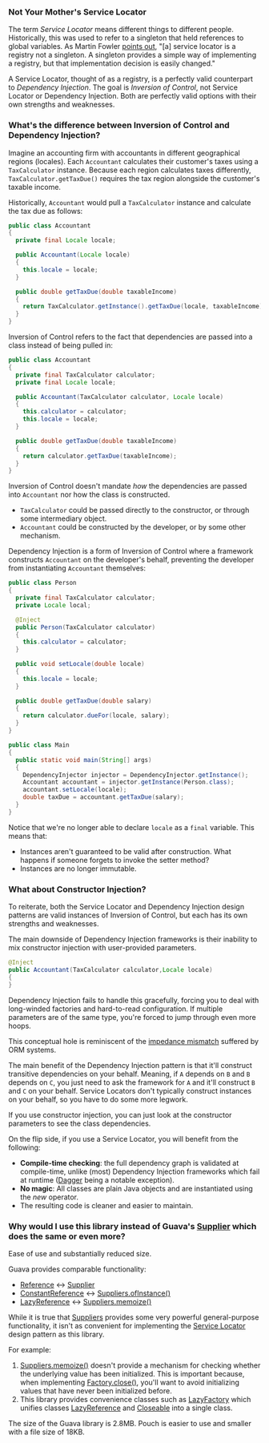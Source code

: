 ### Not Your Mother's Service Locator

The term *Service Locator* means different things to different people.
Historically, this was used to refer to a singleton that held references to global variables.
As Martin Fowler
[points out](http://martinfowler.com/articles/injection.html), "[a] service locator is a registry not a
singleton.
A singleton provides a simple way of implementing a registry, but that implementation decision is
easily changed."

A Service Locator, thought of as a registry, is a perfectly valid counterpart to
*Dependency Injection*.
The goal is *Inversion of Control*, not Service Locator or Dependency Injection.
Both are perfectly valid options with their own strengths and weaknesses.

### What's the difference between Inversion of Control and Dependency Injection?

Imagine an accounting firm with accountants in different geographical regions (locales).
Each `Accountant` calculates their customer's taxes using a `TaxCalculator` instance.
Because each region calculates taxes differently, `TaxCalculator.getTaxDue()` requires the tax region
alongside the customer's taxable income.

Historically, `Accountant` would pull a `TaxCalculator` instance and calculate the tax due as follows:

```java
public class Accountant
{
  private final Locale locale;

  public Accountant(Locale locale)
  {
    this.locale = locale;
  }

  public double getTaxDue(double taxableIncome)
  {
    return TaxCalculator.getInstance().getTaxDue(locale, taxableIncome);
  }
}
```

Inversion of Control refers to the fact that dependencies are passed into a class instead of being pulled in:

```java
public class Accountant
{
  private final TaxCalculator calculator;
  private final Locale locale;

  public Accountant(TaxCalculator calculator, Locale locale)
  {
    this.calculator = calculator;
    this.locale = locale;
  }

  public double getTaxDue(double taxableIncome)
  {
    return calculator.getTaxDue(taxableIncome);
  }
}
```

Inversion of Control doesn't mandate *how* the dependencies are passed into `Accountant` nor how the class
is constructed.

* `TaxCalculator` could be passed directly to the constructor, or through some intermediary object.
* `Accountant` could be constructed by the developer, or by some other mechanism.

Dependency Injection is a form of Inversion of Control where a framework constructs `Accountant` on the
developer's behalf, preventing the developer from instantiating `Accountant` themselves:

```java
public class Person
{
  private final TaxCalculator calculator;
  private Locale local;

  @Inject
  public Person(TaxCalculator calculator)
  {
    this.calculator = calculator;
  }

  public void setLocale(double locale)
  {
    this.locale = locale;
  }

  public double getTaxDue(double salary)
  {
    return calculator.dueFor(locale, salary);
  }
}

public class Main
{
  public static void main(String[] args)
  {
    DependencyInjector injector = DependencyInjector.getInstance();
    Accountant accountant = injector.getInstance(Person.class);
    accountant.setLocale(locale);
    double taxDue = accountant.getTaxDue(salary);
  }
}
```

Notice that we're no longer able to declare `locale` as a `final` variable. This means that:

* Instances aren't guaranteed to be valid after construction.
  What happens if someone forgets to invoke the setter method?
* Instances are no longer immutable.

### What about Constructor Injection?

To reiterate, both the Service Locator and Dependency Injection design patterns are valid instances of
Inversion of Control, but each has its own strengths and weaknesses.

The main downside of Dependency Injection frameworks is their inability to mix constructor injection with
user-provided parameters.

```java
@Inject
public Accountant(TaxCalculator calculator,Locale locale)
{
}
```

Dependency Injection fails to handle this gracefully,
forcing you to deal with long-winded factories and hard-to-read configuration.
If multiple parameters are of the same type, you're forced to jump through even more hoops.

This conceptual hole is reminiscent of the
[impedance mismatch](http://en.wikipedia.org/wiki/Object-relational_impedance_mismatch)
suffered by ORM systems.

The main benefit of the Dependency Injection pattern is that it'll construct transitive dependencies on your
behalf.
Meaning, if `A` depends on `B` and `B` depends on `C`,
you just need to ask the framework for `A` and it'll construct `B` and `C` on your behalf.
Service Locators don't typically construct instances on your behalf, so you have to do some more legwork.

If you use constructor injection, you can just look at the constructor parameters to see the class
dependencies.

On the flip side, if you use a Service Locator, you will benefit from the following:

* **Compile-time checking**: the full dependency graph is validated at compile-time, unlike (most)
  Dependency Injection frameworks which fail at runtime
  ([Dagger](https://dagger.dev/) being a notable exception).
* **No magic**: All classes are plain Java objects and are instantiated using the *new* operator.
* The resulting code is cleaner and easier to maintain.

### Why would I use this library instead of Guava's [Supplier](https://guava.dev/releases/32.1.1-jre/api/docs/com/google/common/base/Supplier.html) which does the same or even more?

Ease of use and substantially reduced size.

Guava provides comparable functionality:

* [Reference](https://cowwoc.github.io/pouch/6.3/com.github.cowwoc.pouch.core/com/github/cowwoc/pouch/core/Reference.html) <->
  [Supplier](https://guava.dev/releases/32.1.1-jre/api/docs/com/google/common/base/Supplier.html)
* [ConstantReference](https://cowwoc.github.io/pouch/6.3/com.github.cowwoc.pouch.core/com/github/cowwoc/pouch/core/ConstantReference.html)
  <->
  [Suppliers.ofInstance()](https://guava.dev/releases/32.1.1-jre/api/docs/com/google/common/base/Suppliers.html#ofInstance-T-)
* [LazyReference](https://cowwoc.github.io/pouch/6.3/com.github.cowwoc.pouch.core/com/github/cowwoc/pouch/core/LazyReference.html) <->
  [Suppliers.memoize()](https://guava.dev/releases/32.1.1-jre/api/docs/com/google/common/base/Suppliers.html#memoize-com.google.common.base.Supplier-)

While it is true
that [Suppliers](https://guava.dev/releases/32.1.1-jre/api/docs/com/google/common/base/Suppliers.html) provides
some very powerful general-purpose functionality, it isn't as convenient for implementing the
[Service Locator](http://martinfowler.com/articles/injection.html#UsingAServiceLocator) design pattern as
this library.

For example:

1. [Suppliers.memoize()](https://guava.dev/releases/32.1.1-jre/api/docs/com/google/common/base/Suppliers.html#memoize-com.google.common.base.Supplier-)
   doesn't provide a mechanism for checking whether the underlying value has been initialized.
   This is important because, when implementing
   [Factory.close()](https://cowwoc.github.io/pouch/6.3/com.github.cowwoc.pouch.core/com/github/cowwoc/pouch/core/Factory.html#close()),
   you'll want to avoid initializing values that have never been initialized before.
2. This library provides convenience classes such as
   [LazyFactory](https://cowwoc.github.io/pouch/6.3/com.github.cowwoc.pouch.core/com/github/cowwoc/pouch/core/LazyFactory.html)
   which unifies classes
   [LazyReference](https://cowwoc.github.io/pouch/6.3/com.github.cowwoc.pouch.core/com/github/cowwoc/pouch/core/LazyReference.html)
   and [Closeable](http://docs.oracle.com/javase/8/java/io/Closeable.html) into a single class.

The size of the Guava library is 2.8MB.
Pouch is easier to use and smaller with a file size of 18KB.
